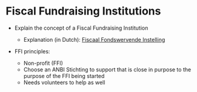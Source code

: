 # Fiscal Fundraising Institutions

* Explain the concept of a Fiscal Fundraising Institution
  * Explanation (in Dutch): [Fiscaal Fondswervende Instelling](https://vfsa.nl/kennisbank/fiscaal-fondswervende-instelling/)

* FFI principles:
  * Non-profit (FFI)
  * Choose an ANBI Stichting to support that is close in purpose to the purpose of the FFI being started
  * Needs volunteers to help as well
  

